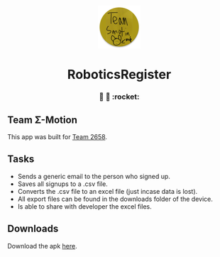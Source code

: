 
<p align="center">
  <img src="app/src/main/res/mipmap-xhdpi/ic_launcher.png">
</p>

<h1 align="center">
  RoboticsRegister
</h1>

<h3 align="center">
  🤖 📄 :rocket:
</h3>

<h2>
  Team Σ-Motion 
</h2>

This app was built for [Team 2658](https://www.team2658.org/).

<h2>
  Tasks
</h2>

* Sends a generic email to the person who signed up.
* Saves all signups to a .csv file.
* Converts the .csv file to an excel file (just incase data is lost).
* All export files can be found in the downloads folder of the device.
* Is able to share with developer the excel files.

<h2>
  Downloads
</h2>

Download the apk [here](https://github.com/frc-emotion/RoboticsRegister/releases).
